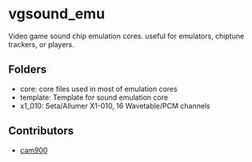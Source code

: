 # vgsound_emu
Video game sound chip emulation cores. useful for emulators, chiptune trackers, or players.

## Folders
- core: core files used in most of emulation cores
- template: Template for sound emulation core
- x1_010: Seta/Allumer X1-010, 16 Wavetable/PCM channels

## Contributors
- [cam900](https://github.com/cam900)
